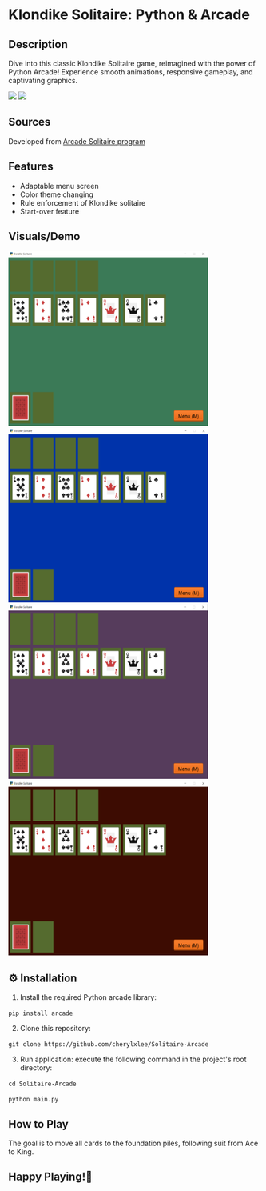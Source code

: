 # Klondike Solitaire: Python & Arcade

## Description
Dive into this classic Klondike Solitaire game, reimagined with the power of Python Arcade! Experience smooth animations, responsive gameplay, and captivating graphics.

<img src="https://img.shields.io/badge/-Python-blue" /> <img src="https://img.shields.io/badge/-Arcade-orange" />

## Sources
Developed from [Arcade Solitaire program](https://api.arcade.academy/en/latest/tutorials/card_game/solitaire_11.html#solitaire-11)

## Features
* Adaptable menu screen
* Color theme changing
* Rule enforcement of Klondike solitaire
* Start-over feature

## Visuals/Demo
<img src="demo/s1.PNG" width="400" height="350" /><img src="demo/s2.PNG" width="400" height="350" />
<img src="demo/s3.PNG" width="400" height="350" /><img src="demo/s4.PNG" width="400" height="350" />

## ⚙ Installation
1. Install the required Python arcade library:

`pip install arcade`

2. Clone this repository:

`git clone https://github.com/cherylxlee/Solitaire-Arcade`

3. Run application: execute the following command in the project's root directory:

`cd Solitaire-Arcade`

`python main.py`

## How to Play
The goal is to move all cards to the foundation piles, following suit from Ace to King.

## Happy Playing!🎉
